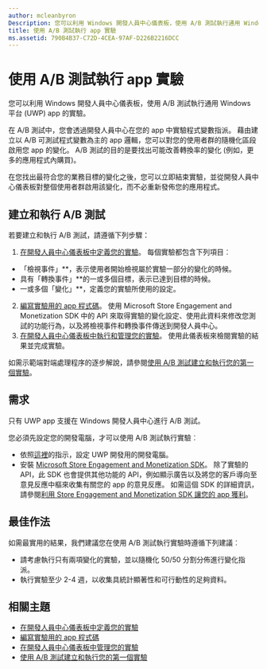 ```yaml
---
author: mcleanbyron
Description: 您可以利用 Windows 開發人員中心儀表板，使用 A/B 測試執行通用 Windows 平台 (UWP) app 的實驗。
title: 使用 A/B 測試執行 app 實驗
ms.assetid: 790B4B37-C72D-4CEA-97AF-D226B2216DCC
---
```


# 使用 A/B 測試執行 app 實驗

您可以利用 Windows 開發人員中心儀表板，使用 A/B 測試執行通用 Windows 平台 (UWP) app 的實驗。

在 A/B 測試中，您會透過開發人員中心在您的 app 中實驗程式變數指派。 藉由建立以 A/B 可測試程式變數為主的 app 邏輯，您可以對您的使用者群的隨機化區段啟用您 app 的變化。 A/B 測試的目的是要找出可能改善轉換率的變化 (例如，更多的應用程式內購買)。

在您找出最符合您的業務目標的變化之後，您可以立即結束實驗，並從開發人員中心儀表板對整個使用者群啟用該變化，而不必重新發佈您的應用程式。

## 建立和執行 A/B 測試

若要建立和執行 A/B 測試，請遵循下列步驟：

1. [在開發人員中心儀表板中定義您的實驗](define-your-experiment-in-the-dev-center-dashboard.md)。 每個實驗都包含下列項目︰
  * 「檢視事件」**，表示使用者開始檢視屬於實驗一部分的變化的時候。
  * 具有「轉換事件」**的一或多個目標，表示已達到目標的時候。
  * 一或多個「變化」**，定義您的實驗所使用的設定。
2. [編寫實驗用的 app 程式碼](code-your-experiment-in-your-app.md)。 使用 Microsoft Store Engagement and Monetization SDK 中的 API 來取得實驗的變化設定、使用此資料來修改您測試的功能行為，以及將檢視事件和轉換事件傳送到開發人員中心。
3. [在開發人員中心儀表板中執行和管理您的實驗](manage-your-experiment.md)。 使用此儀表板來檢閱實驗的結果並完成實驗。

如需示範端對端處理程序的逐步解說，請參閱[使用 A/B 測試建立和執行您的第一個實驗](create-and-run-your-first-experiment-with-a-b-testing.md)。

## 需求

只有 UWP app 支援在 Windows 開發人員中心進行 A/B 測試。

您必須先設定您的開發電腦，才可以使用 A/B 測試執行實驗︰

* 依照[這裡](../get-started/get-set-up.md)的指示，設定 UWP 開發用的開發電腦。
* 安裝 [Microsoft Store Engagement and Monetization SDK](http://aka.ms/store-em-sdk)。 除了實驗的 API，此 SDK 也會提供其他功能的 API，例如顯示廣告以及將您的客戶導向至意見反應中樞來收集有關您的 app 的意見反應。 如需這個 SDK 的詳細資訊，請參閱[利用 Store Engagement and Monetization SDK 讓您的 app 獲利](monetize-your-app-with-the-microsoft-store-engagement-and-monetization-sdk.md)。

## 最佳作法

如需最實用的結果，我們建議您在使用 A/B 測試執行實驗時遵循下列建議︰

* 請考慮執行只有兩項變化的實驗，並以隨機化 50/50 分割分佈進行變化指派。
* 執行實驗至少 2-4 週，以收集具統計顯著性和可行動性的足夠資料。

## 相關主題

* [在開發人員中心儀表板中定義您的實驗](define-your-experiment-in-the-dev-center-dashboard.md)
* [編寫實驗用的 app 程式碼](code-your-experiment-in-your-app.md)
* [在開發人員中心儀表板中管理您的實驗](manage-your-experiment.md)
* [使用 A/B 測試建立和執行您的第一個實驗](create-and-run-your-first-experiment-with-a-b-testing.md)


<!--HONumber=May16_HO2-->


